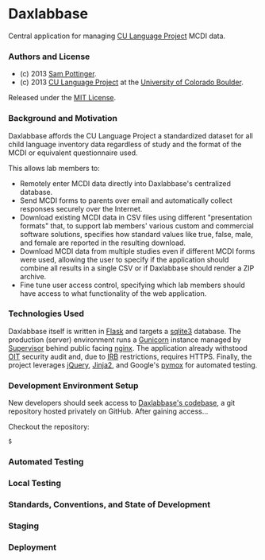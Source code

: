 Daxlabbase
===================
Central application for managing [CU Language Project](http://psych.colorado.edu/~colungalab/CULanguage/CU-LANGUAGE.html) MCDI data.


### Authors and License
* (c) 2013 [Sam Pottinger](http://gleap.org).
* (c) 2013 [CU Language Project](http://psych.colorado.edu/~colungalab/CULanguage/CU-LANGUAGE.html) at the [University of Colorado Boulder](http://colorado.edu/).

Released under the [MIT License](http://opensource.org/licenses/MIT).


### Background and Motivation

Daxlabbase affords the CU Language Project a standardized dataset for all child language inventory data regardless of study and the format of the MCDI or equivalent questionnaire used.

This allows lab members to:

* Remotely enter MCDI data directly into Daxlabbase's centralized database.
* Send MCDI forms to parents over email and automatically collect responses securely over the Internet.
* Download existing MCDI data in CSV files using different "presentation formats" that, to support lab members' various custom and commercial software solutions, specifies how standard values like true, false, male, and female are reported in the resulting download.
* Download MCDI data from multiple studies even if different MCDI forms were used, allowing the user to specify if the application should combine all results in a single CSV or if Daxlabbase should render a ZIP archive.
* Fine tune user access control, specifying which lab members should have access to what functionality of the web application.


### Technologies Used

Daxlabbase itself is written in [Flask](flask.pocoo.org/) and targets a [sqlite3](www.sqlite.org) database. The production (server) environment runs a [Gunicorn](http://gunicorn.org/) instance managed by [Supervisor](http://supervisord.org/) behind public facing [nginx](http://wiki.nginx.org/Main). The application already withstood [OIT](oit.colorado.edu) security audit and, due to [IRB](http://www.colorado.edu/vcr/irb) restrictions, requires HTTPS. Finally, the project leverages [jQuery](http://jquery.com/), [Jinja2](jinja.pocoo.org), and Google's [pymox](https://code.google.com/p/pymox/) for automated testing.


### Development Environment Setup

New developers should seek access to [Daxlabbase's codebase](https://github.com/Samnsparky/daxlabbase), a git repository hosted privately on GitHub. After gaining access...

Checkout the repository:
```bash
$ 
```


### Automated Testing


### Local Testing


### Standards, Conventions, and State of Development


### Staging


### Deployment
